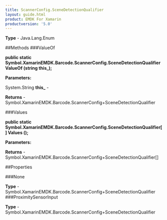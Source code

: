 ```yaml
---
title: ScannerConfig.SceneDetectionQualifier
layout: guide.html
product: EMDK For Xamarin 
productversion: '5.0' 
---
```



**Type** - Java.Lang.Enum

##Methods
###ValueOf

**public static Symbol.XamarinEMDK.Barcode.ScannerConfig.SceneDetectionQualifier ValueOf (string this_);**



**Parameters:**

System.String **this_**  - 

**Returns** - Symbol.XamarinEMDK.Barcode.ScannerConfig+SceneDetectionQualifier

###Values

**public static Symbol.XamarinEMDK.Barcode.ScannerConfig.SceneDetectionQualifier[] Values ();**



**Parameters:**

**Returns** - Symbol.XamarinEMDK.Barcode.ScannerConfig+SceneDetectionQualifier[]

##Properties

###None


**Type** - Symbol.XamarinEMDK.Barcode.ScannerConfig+SceneDetectionQualifier
###ProximitySensorInput


**Type** - Symbol.XamarinEMDK.Barcode.ScannerConfig+SceneDetectionQualifier
